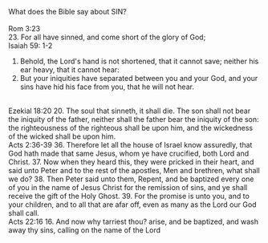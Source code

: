 What does the Bible say about SIN?  
<br/>
Rom 3:23   
23.  For all have sinned, and come short of the glory of God; 
<br/>
Isaiah 59: 1-2  
 1.  Behold, the Lord's hand is not shortened, that it cannot 
     save; neither his ear heavy, that it cannot hear:  
 2.  But your iniquities have separated between you and your 
     God, and your sins have hid his face from you, that he 
     will not hear.  
<br/>
Ezekial 18:20  
 20. The soul that sinneth, it shall die. The son shall not 
     bear the iniquity of the father, neither shall the 
     father bear the iniquity of the son: the righteousness 
     of the righteous shall be upon him, and the wickedness 
     of the wicked shall be upon him.  
<br/>
Acts 2:36-39  
36.  Therefore let all the house of Israel know assuredly, 
     that God hath made that same Jesus, whom ye have crucified, 
     both Lord and Christ.  
37.  Now when they heard this, they were pricked in their heart, 
     and said unto Peter and to the rest of the apostles, Men 
     and brethren, what shall we do?  
38.  Then Peter said unto them, Repent, and be baptized every 
     one of you in the name of Jesus Christ for the remission 
     of sins, and ye shall receive the gift of the Holy Ghost.  
39.  For the promise is unto you, and to your children, and 
     to all that are afar off, even as many as the Lord our God 
     shall call.  
<br/>
Acts 22:16  
16.  And now why tarriest thou? arise, and be baptized, and 
     wash away thy sins, calling on the name of the Lord
